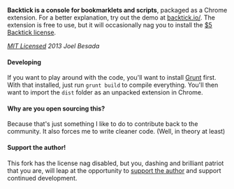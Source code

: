 **Backtick is a console for bookmarklets and scripts**, packaged as a Chrome extension. For a better explanation, try out the demo at [backtick.io/](http://backtick.io). The extension is free to use, but it will occasionally nag you to install the [$5 Backtick license](http://goo.gl/LkPHMG).

*[MIT Licensed](http://opensource.org/licenses/MIT) 2013 Joel Besada*

#### Developing
If you want to play around with the code, you'll want to install [Grunt](http://gruntjs.com/) first. With that installed,
just run `grunt build` to compile everything. You'll then want to import the `dist` folder as an unpacked extension in Chrome.

#### Why are you open sourcing this?
Because that's just something I like to do to contribute back to the community. It also forces me to write cleaner code. (Well, in theory at least)

#### Support the author!
This fork has the license nag disabled, but you, dashing and brilliant patriot that you are, will leap at the opportunity to [support the author](http://goo.gl/LkPHMG) and support continued development.

